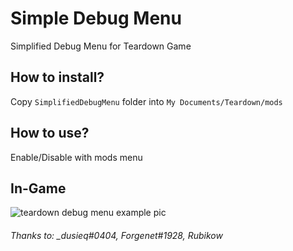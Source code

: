# Simple Debug Menu
Simplified Debug Menu for Teardown Game

## How to install?
Copy `SimplifiedDebugMenu` folder into `My Documents/Teardown/mods`

## How to use?
Enable/Disable with mods menu

## In-Game 
![teardown debug menu example pic](https://i.imgur.com/ynwoqDb.png)

###### Thanks to: _dusieq#0404, Forgenet#1928, Rubikow
